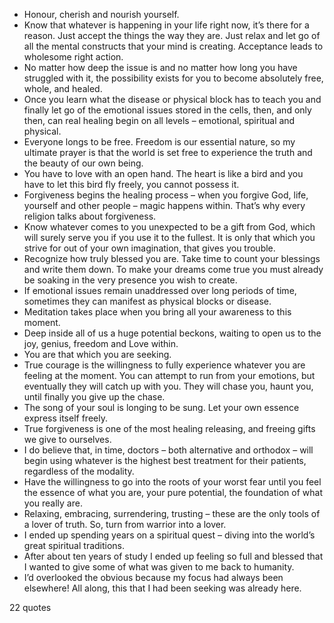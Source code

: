  - Honour, cherish and nourish yourself.
 - Know that whatever is happening in your life right now, it’s there for a reason. Just accept the things the way they are. Just relax and let go of all the mental constructs that your mind is creating. Acceptance leads to wholesome right action.
 - No matter how deep the issue is and no matter how long you have struggled with it, the possibility exists for you to become absolutely free, whole, and healed.
 - Once you learn what the disease or physical block has to teach you and finally let go of the emotional issues stored in the cells, then, and only then, can real healing begin on all levels – emotional, spiritual and physical.
 - Everyone longs to be free. Freedom is our essential nature, so my ultimate prayer is that the world is set free to experience the truth and the beauty of our own being.
 - You have to love with an open hand. The heart is like a bird and you have to let this bird fly freely, you cannot possess it.
 - Forgiveness begins the healing process – when you forgive God, life, yourself and other people – magic happens within. That’s why every religion talks about forgiveness.
 - Know whatever comes to you unexpected to be a gift from God, which will surely serve you if you use it to the fullest. It is only that which you strive for out of your own imagination, that gives you trouble.
 - Recognize how truly blessed you are. Take time to count your blessings and write them down. To make your dreams come true you must already be soaking in the very presence you wish to create.
 - If emotional issues remain unaddressed over long periods of time, sometimes they can manifest as physical blocks or disease.
 - Meditation takes place when you bring all your awareness to this moment.
 - Deep inside all of us a huge potential beckons, waiting to open us to the joy, genius, freedom and Love within.
 - You are that which you are seeking.
 - True courage is the willingness to fully experience whatever you are feeling at the moment. You can attempt to run from your emotions, but eventually they will catch up with you. They will chase you, haunt you, until finally you give up the chase.
 - The song of your soul is longing to be sung. Let your own essence express itself freely.
 - True forgiveness is one of the most healing releasing, and freeing gifts we give to ourselves.
 - I do believe that, in time, doctors – both alternative and orthodox – will begin using whatever is the highest best treatment for their patients, regardless of the modality.
 - Have the willingness to go into the roots of your worst fear until you feel the essence of what you are, your pure potential, the foundation of what you really are.
 - Relaxing, embracing, surrendering, trusting – these are the only tools of a lover of truth. So, turn from warrior into a lover.
 - I ended up spending years on a spiritual quest – diving into the world’s great spiritual traditions.
 - After about ten years of study I ended up feeling so full and blessed that I wanted to give some of what was given to me back to humanity.
 - I’d overlooked the obvious because my focus had always been elsewhere! All along, this that I had been seeking was already here.

22 quotes